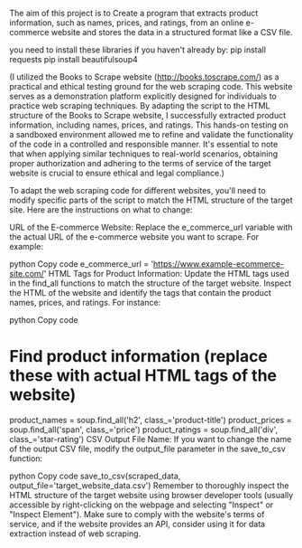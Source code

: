 The aim of this project is to
Create a program that extracts
product information, such as names,
prices, and ratings, from an online e-
commerce website and stores the
data in a structured format like a
CSV file.

you need to install these libraries if you haven't already by: 
pip install requests
pip install beautifulsoup4

(I utilized the Books to Scrape website (http://books.toscrape.com/) as a practical and ethical testing ground for the web scraping code. This website serves as a demonstration platform explicitly designed for individuals to practice web scraping techniques. By adapting the script to the HTML structure of the Books to Scrape website, I successfully extracted product information, including names, prices, and ratings. This hands-on testing on a sandboxed environment allowed me to refine and validate the functionality of the code in a controlled and responsible manner. It's essential to note that when applying similar techniques to real-world scenarios, obtaining proper authorization and adhering to the terms of service of the target website is crucial to ensure ethical and legal compliance.)

To adapt the web scraping code for different websites, you'll need to modify specific parts of the script to match the HTML structure of the target site. Here are the instructions on what to change:

URL of the E-commerce Website:
Replace the e_commerce_url variable with the actual URL of the e-commerce website you want to scrape. For example:

python
Copy code
e_commerce_url = 'https://www.example-ecommerce-site.com/'
HTML Tags for Product Information:
Update the HTML tags used in the find_all functions to match the structure of the target website. Inspect the HTML of the website and identify the tags that contain the product names, prices, and ratings. For instance:

python
Copy code
# Find product information (replace these with actual HTML tags of the website)
product_names = soup.find_all('h2', class_='product-title')
product_prices = soup.find_all('span', class_='price')
product_ratings = soup.find_all('div', class_='star-rating')
CSV Output File Name:
If you want to change the name of the output CSV file, modify the output_file parameter in the save_to_csv function:

python
Copy code
save_to_csv(scraped_data, output_file='target_website_data.csv')
Remember to thoroughly inspect the HTML structure of the target website using browser developer tools (usually accessible by right-clicking on the webpage and selecting "Inspect" or "Inspect Element"). Make sure to comply with the website's terms of service, and if the website provides an API, consider using it for data extraction instead of web scraping.
